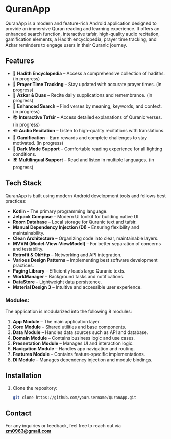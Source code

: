 # QuranApp

QuranApp is a modern and feature-rich Android application designed to provide an immersive Quran reading and learning experience. It offers an enhanced search function, interactive tafsir, high-quality audio recitation, gamification elements, a Hadith encyclopedia, prayer time tracking, and Azkar reminders to engage users in their Quranic journey.

## Features

- 📜 **Hadith Encyclopedia** – Access a comprehensive collection of hadiths. (in progress)
- 🕋 **Prayer Time Tracking** – Stay updated with accurate prayer times. (in progress)
- 🤲 **Azkar & Duas** – Recite daily supplications and remembrance. (in progress)
- 📖 **Enhanced Search** – Find verses by meaning, keywords, and context. (in progress)
- 📚 **Interactive Tafsir** – Access detailed explanations of Quranic verses. (in progress)
- 🔊 **Audio Recitation** – Listen to high-quality recitations with translations. 
- 🎯 **Gamification** – Earn rewards and complete challenges to stay motivated. (in progress)
- 🌙 **Dark Mode Support** – Comfortable reading experience for all lighting conditions.
- 🌍 **Multilingual Support** – Read and listen in multiple languages. (in progress)

## Tech Stack

QuranApp is built using modern Android development tools and follows best practices:

- **Kotlin** – The primary programming language.
- **Jetpack Compose** – Modern UI toolkit for building native UI.
- **Room Database** – Local storage for Quranic text and tafsir.
- **Manual Dependency Injection (DI)** – Ensuring flexibility and maintainability.
- **Clean Architecture** – Organizing code into clear, maintainable layers.
- **MVVM (Model-View-ViewModel)** – For better separation of concerns and testability.
- **Retrofit & OkHttp** – Networking and API integration.
- **Various Design Patterns** – Implementing best software development practices.
- **Paging Library** – Efficiently loads large Quranic texts.
- **WorkManager** – Background tasks and notifications.
- **DataStore** – Lightweight data persistence.
- **Material Design 3** – Intuitive and accessible user experience.

### Modules:
The application is modularized into the following 8 modules:

1. **App Module** – The main application layer.
2. **Core Module** – Shared utilities and base components.
3. **Data Module** – Handles data sources such as API and database.
4. **Domain Module** – Contains business logic and use cases.
5. **Presentation Module** – Manages UI and interaction logic.
6. **Navigation Module** – Handles app navigation and routing.
7. **Features Module** – Contains feature-specific implementations.
8. **DI Module** – Manages dependency injection and module bindings.

## Installation

1. Clone the repository:
   
   ```sh
   git clone https://github.com/yourusername/QuranApp.git

## Contact

For any inquiries or feedback, feel free to reach out via **zm0963@gmail.com**
